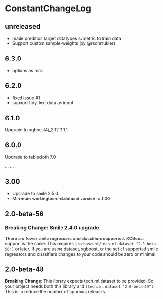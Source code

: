 # ConstantChangeLog

## unreleased
- made predition target datatypes symetric to train data
- Support custom sample-weights (by @rschmukler)

## 6.3.0
- options as malli

## 6.2.0
- fixed issue #1
- support tidy-text data as input


## 6.1.0

Upgrade to xgboost4j_2.12 2.1.1
## 6.0.0
Upgrade to tablecloth 7.0

...
...

## 3.00
 * Upgrade to smile 2.5.0.
 * Minimum workingtech.ml.dataset version is 4.00

## 2.0-beta-56

### **Breaking Change:** Smile 2.4.0 upgrade.
There are fewer smile regressors and classifiers supported.  XGBoost support is the
same.  This requires `[techascent/tech.ml.dataset "2.0-beta-56"]` or later.  If you
are using dataset, xgboost, or the set of supported smile regressors and classifiers
changes to your code should be zero or minimal.


## 2.0-beta-48
**Breaking Change:** This library expects tech.ml.dataset to be provided.  So your project
needs both this library and `[tech.ml.dataset "2.0-beta-49"]`.  This is to reduce the
number of spurious releases.
